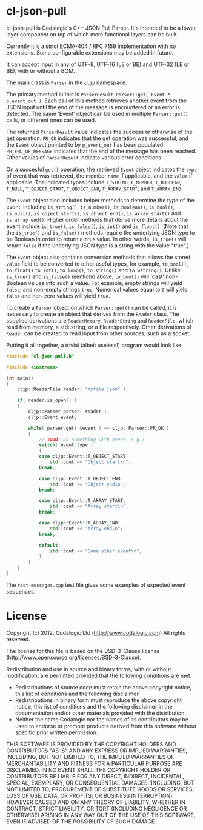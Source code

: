 cl-json-pull
============

cl-json-pull is Codalogic's C++ JSON Pull Parser.
It's intended to be a lower layer component on top of which more functional
layers can be built.

Currently it is a strict ECMA-404 / RFC 7159 implementation with no extensions.
Some configurable extensions may be added in future.

It can accept input in any of UTF-8, UTF-16 (LE or BE) and UTF-32 (LE or BE),
with or without a BOM.

The main class is `Parser` in the `cljp` namespace.

The primary method in this is
`ParserResult Parser::get( Event * p_event_out )`.  Each call of this method
retrieves another event from the JSON input until the end of the message
is encountered or an error is detected.  The same 'Event' object can be
used in multiple `Parser::get()` calls, or different ones can be used.

The returned `ParserResult` value indicates the success or otherwise of the
get operation.  `PR_OK` indicates that the get operation was successful, and
the `Event` object pointed to by `p_event_out` has been populated.
`PR_END_OF_MESSAGE` indicates that the end of the message has been reached.
Other values of `ParserResult` indicate various error conditions.

On a succesful `get()` operation, the retrieved `Event` object indicates the
`type` of event that was retrieved, the member `name` if applicable, and the
`value` if applicable.  The indicated types include `T_STRING`, `T_NUMBER`,
`T_BOOLEAN`, `T_NULL`, `T_OBJECT_START`, `T_OBJECT_END`, `T_ARRAY_START`,
and `T_ARRAY_END`.

The `Event` object also includes helper methods to determine the type of the
event, including `is_string()`, `is_number()`, `is_boolean()`, `is_bool()`,
`is_null()`, `is_object_start()`, `is_object_end()`, `is_array_start()` and
`is_array_end()`.  Higher order methods that derive more details about the event
include `is_true()`, `is_false()`, `is_int()` and `is_float()`.  (Note that the
`is_true()` and `is_false()` methods require the underlying JSON type to be
Boolean in order to return a `true` value.  In other words, `is_true()` will
return `false` if the underlying JSON type is a string with the value "true".)

The `Event` object also contains conversion methods that allows the stored `value`
field to be converted to other useful types, for example, `to_bool()`, `to_float()`
`to_int()`, `to_long()`, `to_string()` and `to_wstring()`.  Unlike `is_true()` and
`is_false()` mentiond above, `to_bool()` will 'cast' non-Boolean values into
such a value.  For example, empty strings will yield `false`, and non-empty strings
`true`.  Numerical values equal to `0` will yield `false` and non-zero values
will yield `true`.

To create a `Parser` object on which `Parser::get()` can be called, it is necessary
to create an object that derives from the `Reader` class.  The supplied derivations
are `ReaderMemory`, `ReaderString` and `ReaderFile`, which read from memory, a
std::string, or a file respectively.  Other derivations of `Reader` can be created
to read input from other sources, such as a socket.

Putting it all together, a trivial (albeit useless!) program would look like:

```cpp
#include "cl-json-pull.h"

#include <iostream>

int main()
{
    cljp::ReaderFile reader( "myfile.json" );

    if( reader.is_open() )
    {
        cljp::Parser parser( reader );
        cljp::Event event;

        while( parser.get( &event ) == cljp::Parser::PR_OK )
        {
            // TODO: Do something with event, e.g.:
            switch( event.type )
            {
            case cljp::Event::T_OBJECT_START:
                std::cout << "Object start\n";
            break;

            case cljp::Event::T_OBJECT_END:
                std::cout << "Object end\n";
            break;

            case cljp::Event::T_ARRAY_START:
                std::cout << "Array start\n";
            break;

            case cljp::Event::T_ARRAY_END:
                std::cout << "Array end\n";
            break;

            default:
                std::cout << "Some other event\n";
            }
        }
    }
}
```

The `test-messages.cpp` test file gives some examples of expected event sequences.

License
=======

Copyright (c) 2012, Codalogic Ltd (http://www.codalogic.com)
All rights reserved.

The license for this file is based on the BSD-3-Clause license
(http://www.opensource.org/licenses/BSD-3-Clause).

Redistribution and use in source and binary forms, with or without
modification, are permitted provided that the following conditions
are met:

- Redistributions of source code must retain the above copyright notice,
  this list of conditions and the following disclaimer.
- Redistributions in binary form must reproduce the above copyright notice,
  this list of conditions and the following disclaimer in the documentation
  and/or other materials provided with the distribution.
- Neither the name Codalogic nor the names of its contributors may be used
  to endorse or promote products derived from this software without
  specific prior written permission.

THIS SOFTWARE IS PROVIDED BY THE COPYRIGHT HOLDERS AND CONTRIBUTORS "AS IS"
AND ANY EXPRESS OR IMPLIED WARRANTIES, INCLUDING, BUT NOT LIMITED TO, THE
IMPLIED WARRANTIES OF MERCHANTABILITY AND FITNESS FOR A PARTICULAR PURPOSE
ARE DISCLAIMED. IN NO EVENT SHALL THE COPYRIGHT HOLDER OR CONTRIBUTORS BE
LIABLE FOR ANY DIRECT, INDIRECT, INCIDENTAL, SPECIAL, EXEMPLARY, OR
CONSEQUENTIAL DAMAGES (INCLUDING, BUT NOT LIMITED TO, PROCUREMENT OF
SUBSTITUTE GOODS OR SERVICES; LOSS OF USE, DATA, OR PROFITS; OR BUSINESS
INTERRUPTION) HOWEVER CAUSED AND ON ANY THEORY OF LIABILITY, WHETHER IN
CONTRACT, STRICT LIABILITY, OR TORT (INCLUDING NEGLIGENCE OR OTHERWISE)
ARISING IN ANY WAY OUT OF THE USE OF THIS SOFTWARE, EVEN IF ADVISED OF THE
POSSIBILITY OF SUCH DAMAGE.

